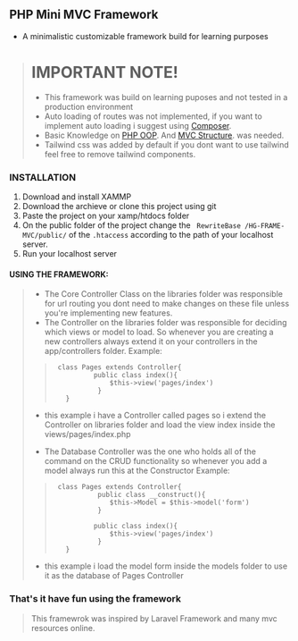 ## PHP Mini MVC Framework
- A minimalistic customizable framework build for learning purposes

> # IMPORTANT NOTE!
> - This framework was build on learning puposes and not tested in a production environment
> - Auto loading of routes was not implemented, if you want to implement auto loading i suggest using [Composer](https://getcomposer.org/).
> - Basic Knowledge on [PHP OOP](https://www.w3schools.com/php/php_oop_what_is.asp/). And  [MVC Structure](https://www.w3schools.in/mvc-architecture). was needed.
> - Tailwind css was added by default if you dont want to use tailwind feel free to remove tailwind components.

### INSTALLATION
1. Download and install XAMMP
1. Download the archieve or clone this project using git
1. Paste the project on your xamp/htdocs folder
1. On the public folder of the project change the ` RewriteBase /HG-FRAME-MVC/public/` of the `.htaccess` according to the path of your localhost server.
1. Run your localhost server

#### USING THE FRAMEWORK:
> - The Core Controller Class on the libraries folder was responsible for url routing you dont need to make changes on these
file unless you're implementing new features.
> - The Controller on the libraries folder was responsible for deciding which views or model to load. So whenever you are creating a new controllers always extend it on your controllers in the app/controllers folder.
> Example:
>>      class Pages extends Controller{ 
>>               public class index(){
>>                   $this->view('pages/index')
>>                }
>>        } 
> -  this example i have a Controller called pages so i extend the Controller on libraries folder and load the view index inside the views/pages/index.php
> 
> -  The Database Controller was the one who holds all of the command on the CRUD functionality so whenever you add a model always run this at the Constructor
>  Example:
>>      class Pages extends Controller{ 
>>                public class __construct(){
>>                   $this->Model = $this->model('form')
>>                }
>>
>>               public class index(){
>>                   $this->view('pages/index')
>>                }
>>        }
> -  this example i load the model form inside the models folder to use it as the database of Pages Controller

### That's it have fun using the framework
> This framewrok was inspired by Laravel Framework and many mvc resources online.



